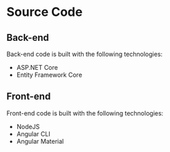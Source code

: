 # Source Code

## Back-end

Back-end code is built with the following technologies:

* ASP.NET Core
* Entity Framework Core

## Front-end

Front-end code is built with the following technologies:

* NodeJS
* Angular CLI
* Angular Material
